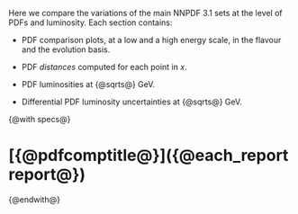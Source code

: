 Here we compare the variations of the main NNPDF 3.1 sets at the level
of PDFs and luminosity. Each section contains:

 - PDF comparison plots, at a low and a high energy scale, in the
   flavour and the evolution basis.

 - PDF *distances* computed for each point in $x$.

 - PDF luminosities at {@sqrts@} GeV.

 - Differential PDF luminosity uncertainties at {@sqrts@} GeV.

{@with specs@}

# [{@pdfcomptitle@}]({@each_report report@})

{@endwith@}
